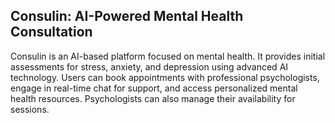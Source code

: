 ## Consulin: AI-Powered Mental Health Consultation
Consulin is an AI-based platform focused on mental health. It provides initial assessments for stress, anxiety, and depression using advanced AI technology. Users can book appointments with professional psychologists, engage in real-time chat for support, and access personalized mental health resources. Psychologists can also manage their availability for sessions.

